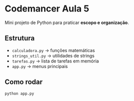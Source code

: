 # Codemancer Aula 5

Mini projeto de Python para praticar **escopo e organização**.

## Estrutura
- `calculadora.py` → funções matemáticas
- `strings_util.py` → utilidades de strings
- `tarefas.py` → lista de tarefas em memória
- `app.py` → menus principais

## Como rodar
```bash
python app.py
```
